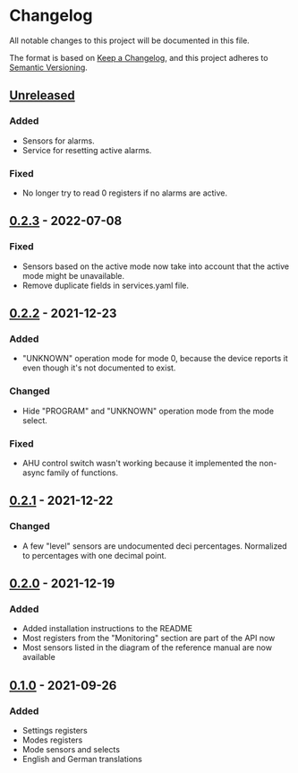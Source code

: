 # Changelog

All notable changes to this project will be documented in this file.

The format is based on [Keep a Changelog](https://keepachangelog.com/en/1.0.0/),
and this project adheres to [Semantic Versioning](https://semver.org/spec/v2.0.0.html).

## [Unreleased]

### Added

- Sensors for alarms.
- Service for resetting active alarms.

### Fixed

- No longer try to read 0 registers if no alarms are active.

## [0.2.3] - 2022-07-08

### Fixed

- Sensors based on the active mode now take into account that the active mode might be unavailable.
- Remove duplicate fields in services.yaml file.

## [0.2.2] - 2021-12-23

### Added

- "UNKNOWN" operation mode for mode 0, because the device reports it even though it's not documented to exist.

### Changed

- Hide "PROGRAM" and "UNKNOWN" operation mode from the mode select.

### Fixed

- AHU control switch wasn't working because it implemented the non-async family of functions.

## [0.2.1] - 2021-12-22

### Changed

- A few "level" sensors are undocumented deci percentages. Normalized to percentages with one decimal point.

## [0.2.0] - 2021-12-19

### Added

- Added installation instructions to the README
- Most registers from the "Monitoring" section are part of the API now
- Most sensors listed in the diagram of the reference manual are now available

## [0.1.0] - 2021-09-26

### Added

- Settings registers
- Modes registers
- Mode sensors and selects
- English and German translations

[Unreleased]: https://gitlab.bg12.ch/home-assistant/komfovent-c5/-/compare/v0.2.3...main
[0.2.3]:      https://gitlab.bg12.ch/home-assistant/komfovent-c5/-/tags/v0.2.3
[0.2.2]:      https://gitlab.bg12.ch/home-assistant/komfovent-c5/-/tags/v0.2.2
[0.2.1]:      https://gitlab.bg12.ch/home-assistant/komfovent-c5/-/tags/v0.2.1
[0.2.0]:      https://gitlab.bg12.ch/home-assistant/komfovent-c5/-/tags/v0.2.0
[0.1.0]:      https://gitlab.bg12.ch/home-assistant/komfovent-c5/-/tags/v0.1.0
